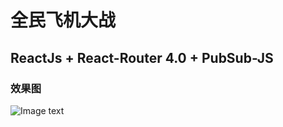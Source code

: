 # 全民飞机大战
## ReactJs + React-Router 4.0 + PubSub-JS

### 效果图
![Image text](https://raw.githubusercontent.com/zhao-bi-han/React/blob/master/全民飞机大战/showImg/gaollg8.GIF)
